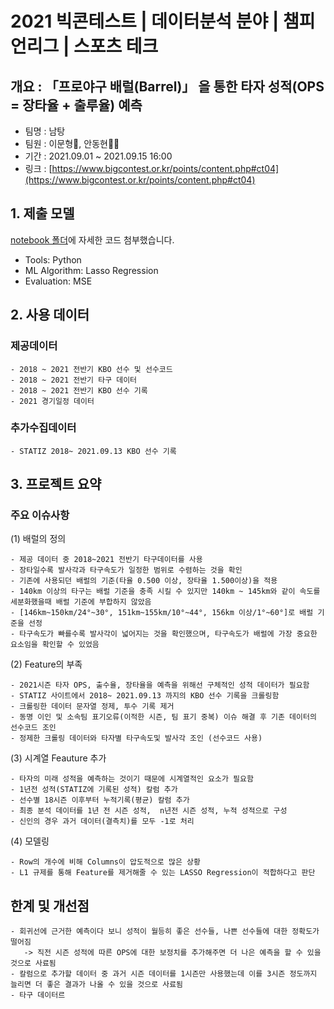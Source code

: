 # 2021 빅콘테스트 | 데이터분석 분야 | 챔피언리그 | 스포츠 테크
## 개요 : 「프로야구 배럴(Barrel)」 을 통한 타자 성적(OPS = 장타율 + 출루율) 예측
- 팀명 : 남탕
- 팀원 : 이문형🤴, 안동현👨‍💻
- 기간 : 2021.09.01 ~ 2021.09.15 16:00
- 링크 : [https://www.bigcontest.or.kr/points/content.php#ct04](https://www.bigcontest.or.kr/points/content.php#ct04)

## 1. 제출 모델
[notebook 폴더](https://github.com/DonghyunAnn/BigContest-ChampionLeague-SportsTech/tree/master/notebook)에 자세한 코드 첨부했습니다.
- Tools: Python
- ML Algorithm: Lasso Regression
- Evaluation: MSE

## 2. 사용 데이터
### 제공데이터
```
- 2018 ~ 2021 전반기 KBO 선수 및 선수코드
- 2018 ~ 2021 전반기 타구 데이터
- 2018 ~ 2021 전반기 KBO 선수 기록
- 2021 경기일정 데이터
```

### 추가수집데이터
```
- STATIZ 2018~ 2021.09.13 KBO 선수 기록 
```

## 3. 프로젝트 요약
### 주요 이슈사항
(1) 배럴의 정의
```
- 제공 데이터 중 2018~2021 전반기 타구데이터를 사용 
- 장타일수록 발사각과 타구속도가 일정한 범위로 수렴하는 것을 확인
- 기존에 사용되던 배럴의 기준(타율 0.500 이상, 장타율 1.500이상)을 적용
- 140km 이상의 타구는 배럴 기준을 충족 시킬 수 있지만 140km ~ 145km와 같이 속도를 세분화했을때 배럴 기준에 부합하지 않았음
- [146km~150km/24°~30°, 151km~155km/10°~44°, 156km 이상/1°~60°]로 배럴 기준을 선정
- 타구속도가 빠를수록 발사각이 넓어지는 것을 확인했으며, 타구속도가 배럴에 가장 중요한 요소임을 확인할 수 있었음
```

(2) Feature의 부족
```
- 2021시즌 타자 OPS, 출수율, 장타율을 예측을 위해선 구체적인 성적 데이터가 필요함
- STATIZ 사이트에서 2018~ 2021.09.13 까지의 KBO 선수 기록을 크롤링함
- 크롤링한 데이터 문자열 정제, 투수 기록 제거
- 동명 이인 및 소속팀 표기오류(이적한 시즌, 팀 표기 중복) 이슈 해결 후 기존 데이터의 선수코드 조인
- 정제한 크롤링 데이터와 타자별 타구속도및 발사각 조인 (선수코드 사용)
```

(3) 시계열 Feauture 추가
```
- 타자의 미래 성적을 예측하는 것이기 때문에 시계열적인 요소가 필요함
- 1년전 성적(STATIZ에 기록된 성적) 칼럼 추가
- 선수별 18시즌 이후부터 누적기록(평균) 칼럼 추가
- 최종 분석 데이터를 1년 전 시즌 성적,  n년전 시즌 성적, 누적 성적으로 구성
- 신인의 경우 과거 데이터(결측치)를 모두 -1로 처리
```

(4) 모델링
```
- Row의 개수에 비해 Columns이 압도적으로 많은 상황
- L1 규제를 통해 Feature를 제거해줄 수 있는 LASSO Regression이 적합하다고 판단
```

## 한계 및 개선점
```
- 회귀선에 근거한 예측이다 보니 성적이 월등히 좋은 선수들, 나쁜 선수들에 대한 정확도가 떨어짐
   -> 직전 시즌 성적에 따른 OPS에 대한 보정치를 추가해주면 더 나은 예측을 할 수 있을 것으로 사료됨
- 칼럼으로 추가할 데이터 중 과거 시즌 데이터를 1시즌만 사용했는데 이를 3시즌 정도까지 늘리면 더 좋은 결과가 나올 수 있을 것으로 사료됨
- 타구 데이터르 
```
